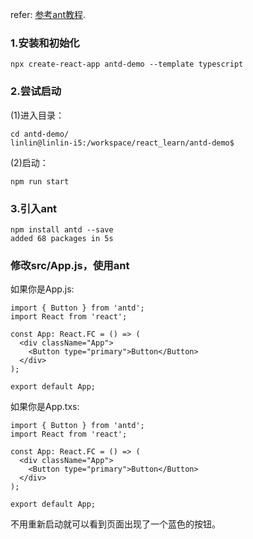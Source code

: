 refer: [参考ant教程](https://ant.design/docs/react/getting-started-cn).
### 1.安装和初始化
```
npx create-react-app antd-demo --template typescript
```
### 2.尝试启动
(1)进入目录：
```
cd antd-demo/
linlin@linlin-i5:/workspace/react_learn/antd-demo$
```
(2)启动：
```
npm run start
```
### 3.引入ant

```
npm install antd --save
added 68 packages in 5s
```

### 修改src/App.js，使用ant

如果你是App.js:
```
import { Button } from 'antd';
import React from 'react';

const App: React.FC = () => (
  <div className="App">
    <Button type="primary">Button</Button>
  </div>
);

export default App;

```

如果你是App.txs:
```
import { Button } from 'antd';
import React from 'react';

const App: React.FC = () => (
  <div className="App">
    <Button type="primary">Button</Button>
  </div>
);

export default App;
```
不用重新启动就可以看到页面出现了一个蓝色的按钮。
